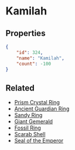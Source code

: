 # Kamilah

<no description available>

## Properties

```json
{
    "id": 324,
    "name": "Kamilah",
    "count": -100
}
```

## Related

- [Prism Crystal Ring](../items/9394-prism-crystal-ring.md)
- [Ancient Guardian Ring](../items/9395-ancient-guardian-ring.md)
- [Sandy Ring](../items/9396-sandy-ring.md)
- [Giant Gemerald](../items/9397-giant-gemerald.md)
- [Fossil Ring](../items/9398-fossil-ring.md)
- [Scarab Shell](../items/9399-scarab-shell.md)
- [Seal of the Emperor](../items/9400-seal-of-the-emperor.md)

